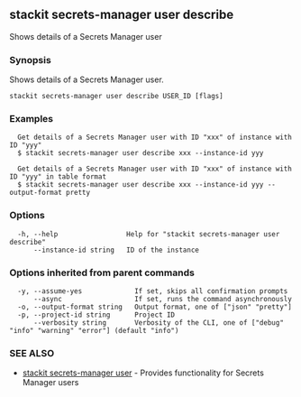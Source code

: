 ## stackit secrets-manager user describe

Shows details of a Secrets Manager user

### Synopsis

Shows details of a Secrets Manager user.

```
stackit secrets-manager user describe USER_ID [flags]
```

### Examples

```
  Get details of a Secrets Manager user with ID "xxx" of instance with ID "yyy"
  $ stackit secrets-manager user describe xxx --instance-id yyy

  Get details of a Secrets Manager user with ID "xxx" of instance with ID "yyy" in table format
  $ stackit secrets-manager user describe xxx --instance-id yyy --output-format pretty
```

### Options

```
  -h, --help                 Help for "stackit secrets-manager user describe"
      --instance-id string   ID of the instance
```

### Options inherited from parent commands

```
  -y, --assume-yes             If set, skips all confirmation prompts
      --async                  If set, runs the command asynchronously
  -o, --output-format string   Output format, one of ["json" "pretty"]
  -p, --project-id string      Project ID
      --verbosity string       Verbosity of the CLI, one of ["debug" "info" "warning" "error"] (default "info")
```

### SEE ALSO

* [stackit secrets-manager user](./stackit_secrets-manager_user.md)	 - Provides functionality for Secrets Manager users

